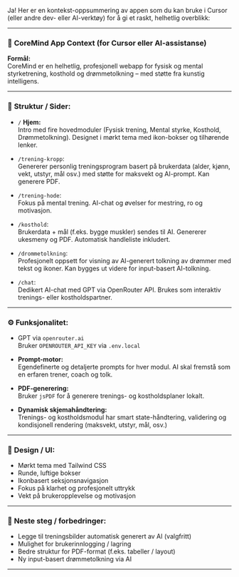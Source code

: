 Ja! Her er en kontekst-oppsummering av appen som du kan bruke i Cursor (eller andre dev- eller AI-verktøy) for å gi et raskt, helhetlig overblikk:

---

### 🧠 **CoreMind App Context (for Cursor eller AI-assistanse)**

**Formål:**  
CoreMind er en helhetlig, profesjonell webapp for fysisk og mental styrketrening, kosthold og drømmetolkning – med støtte fra kunstig intelligens.

---

### 🧩 **Struktur / Sider:**

- `/` **Hjem:**  
  Intro med fire hovedmoduler (Fysisk trening, Mental styrke, Kosthold, Drømmetolkning). Designet i mørkt tema med ikon-bokser og tilhørende lenker.

- `/trening-kropp`:  
  Genererer personlig treningsprogram basert på brukerdata (alder, kjønn, vekt, utstyr, mål osv.) med støtte for maksvekt og AI-prompt. Kan generere PDF.

- `/trening-hode`:  
  Fokus på mental trening. AI-chat og øvelser for mestring, ro og motivasjon.

- `/kosthold`:  
  Brukerdata + mål (f.eks. bygge muskler) sendes til AI. Genererer ukesmeny og PDF. Automatisk handleliste inkludert.

- `/drommetolkning`:  
  Profesjonelt oppsett for visning av AI-generert tolkning av drømmer med tekst og ikoner. Kan bygges ut videre for input-basert AI-tolkning.

- `/chat`:  
  Dedikert AI-chat med GPT via OpenRouter API. Brukes som interaktiv trenings- eller kostholdspartner.

---

### ⚙️ **Funksjonalitet:**

- GPT via `openrouter.ai`  
  Bruker `OPENROUTER_API_KEY` via `.env.local`

- **Prompt-motor:**  
  Egendefinerte og detaljerte prompts for hver modul. AI skal fremstå som en erfaren trener, coach og tolk.

- **PDF-generering:**  
  Bruker `jsPDF` for å generere trenings- og kostholdsplaner lokalt.

- **Dynamisk skjemahåndtering:**  
  Trenings- og kostholdsmodul har smart state-håndtering, validering og kondisjonell rendering (maksvekt, utstyr, mål, osv.)

---

### 🎨 **Design / UI:**

- Mørkt tema med Tailwind CSS
- Runde, luftige bokser
- Ikonbasert seksjonsnavigasjon
- Fokus på klarhet og profesjonelt uttrykk
- Vekt på brukeropplevelse og motivasjon

---

### 🧪 **Neste steg / forbedringer:**

- Legge til treningsbilder automatisk generert av AI (valgfritt)  
- Mulighet for brukerinnlogging / lagring  
- Bedre struktur for PDF-format (f.eks. tabeller / layout)  
- Ny input-basert drømmetolkning via AI

---